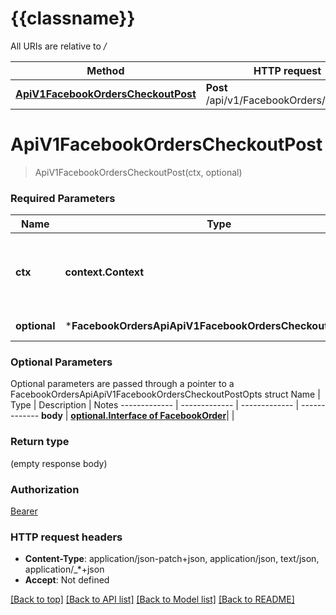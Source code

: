 # {{classname}}

All URIs are relative to */*

Method | HTTP request | Description
------------- | ------------- | -------------
[**ApiV1FacebookOrdersCheckoutPost**](FacebookOrdersApi.md#ApiV1FacebookOrdersCheckoutPost) | **Post** /api/v1/FacebookOrders/checkout | 

# **ApiV1FacebookOrdersCheckoutPost**
> ApiV1FacebookOrdersCheckoutPost(ctx, optional)


### Required Parameters

Name | Type | Description  | Notes
------------- | ------------- | ------------- | -------------
 **ctx** | **context.Context** | context for authentication, logging, cancellation, deadlines, tracing, etc.
 **optional** | ***FacebookOrdersApiApiV1FacebookOrdersCheckoutPostOpts** | optional parameters | nil if no parameters

### Optional Parameters
Optional parameters are passed through a pointer to a FacebookOrdersApiApiV1FacebookOrdersCheckoutPostOpts struct
Name | Type | Description  | Notes
------------- | ------------- | ------------- | -------------
 **body** | [**optional.Interface of FacebookOrder**](FacebookOrder.md)|  | 

### Return type

 (empty response body)

### Authorization

[Bearer](../README.md#Bearer)

### HTTP request headers

 - **Content-Type**: application/json-patch+json, application/json, text/json, application/_*+json
 - **Accept**: Not defined

[[Back to top]](#) [[Back to API list]](../README.md#documentation-for-api-endpoints) [[Back to Model list]](../README.md#documentation-for-models) [[Back to README]](../README.md)

